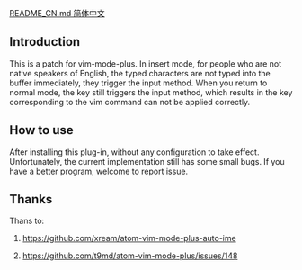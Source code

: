 
[README_CN.md 简体中文](https://github.com/frapples/vim-mode-plus-patch-switch-ime/blob/master/README_CN.md)

## Introduction
This is a patch for vim-mode-plus.
 In insert mode, for people who are not native speakers of English, the typed characters are not typed into the buffer immediately, they trigger the input method.
When you return to normal mode, the key still triggers the input method, which results in the key corresponding to the vim command can not be applied correctly.

## How to use
After installing this plug-in, without any configuration to take effect.
 Unfortunately, the current implementation still has some small bugs.
If you have a better program, welcome to report issue.

## Thanks
Thans to:

1. https://github.com/xream/atom-vim-mode-plus-auto-ime

1. https://github.com/t9md/atom-vim-mode-plus/issues/148
